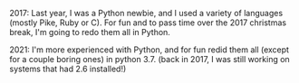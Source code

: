 2017:
Last year, I was a Python newbie, and I used a variety of languages (mostly Pike, Ruby or C).
For fun and to pass time over the 2017 christmas break, I'm going to redo them all in Python. 

2021: I'm more experienced with Python, and for fun redid them all (except for a couple boring
ones) in python 3.7. (back in 2017, I was still working on systems that had 2.6 installed!)
